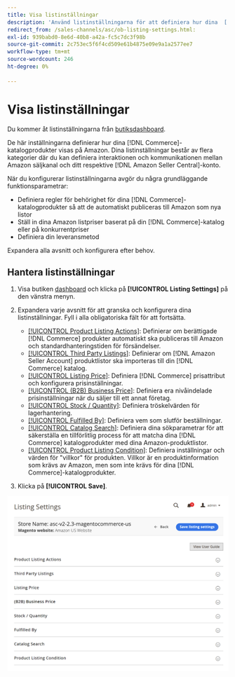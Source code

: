 ```yaml
---
title: Visa listinställningar
description: 'Använd listinställningarna för att definiera hur dina  [!DNL Commerce] katalogprodukter visas på [!DNL Amazon Marketplace].'
redirect_from: /sales-channels/asc/ob-listing-settings.html: 
exl-id: 939babd0-8e6d-40b8-a42a-fc5c7dc3f98b
source-git-commit: 2c753ec5f6f4cd509e61b4875e09e9a1a2577ee7
workflow-type: tm+mt
source-wordcount: 246
ht-degree: 0%

---
```


# Visa listinställningar

Du kommer åt listinställningarna från [butiksdashboard](./amazon-store-dashboard.md).

De här inställningarna definierar hur dina [!DNL Commerce]-katalogprodukter visas på Amazon. Dina listinställningar består av flera kategorier där du kan definiera interaktionen och kommunikationen mellan Amazon säljkanal och ditt respektive [!DNL Amazon Seller Central]-konto.

När du konfigurerar listinställningarna avgör du några grundläggande funktionsparametrar:

- Definiera regler för behörighet för dina [!DNL Commerce]-katalogprodukter så att de automatiskt publiceras till Amazon som nya listor
- Ställ in dina Amazon listpriser baserat på din [!DNL Commerce]-katalog eller på konkurrentpriser
- Definiera din leveransmetod

Expandera alla avsnitt och konfigurera efter behov.

## Hantera listinställningar

1. Visa butiken [dashboard](./amazon-store-dashboard.md) och klicka på **[!UICONTROL Listing Settings]** på den vänstra menyn.

1. Expandera varje avsnitt för att granska och konfigurera dina listinställningar. Fyll i alla obligatoriska fält för att fortsätta.

   - [[!UICONTROL Product Listing Actions]](./product-listing-actions.md): Definierar om berättigade  [!DNL Commerce] produkter automatiskt ska publiceras till Amazon och standardhanteringstiden för försändelser.
   - [[!UICONTROL Third Party Listings]](./third-party-listing-settings.md): Definierar om  [!DNL Amazon Seller Account] produktlistor ska importeras till din  [!DNL Commerce] katalog.
   - [[!UICONTROL Listing Price]](./listing-price.md): Definiera  [!DNL Commerce] prisattribut och konfigurera prisinställningar.
   - [[!UICONTROL (B2B) Business Price]](./business-pricing.md): Definiera era nivåindelade prisinställningar när du säljer till ett annat företag.
   - [[!UICONTROL Stock / Quantity]](./stock-quantity.md): Definiera tröskelvärden för lagerhantering.
   - [[!UICONTROL Fulfilled By]](./fulfilled-by.md)\: Definiera vem som slutför beställningar.
   - [[!UICONTROL Catalog Search]](./catalog-search.md): Definiera dina sökparametrar för att säkerställa en tillförlitlig process för att matcha dina  [!DNL Commerce] katalogprodukter med dina Amazon-produktlistor.
   - [[!UICONTROL Product Listing Condition]](./product-listing-condition.md): Definiera inställningar och värden för &quot;villkor&quot; för produkten. Villkor är en produktinformation som krävs av Amazon, men som inte krävs för dina [!DNL Commerce]-katalogprodukter.

1. Klicka på **[!UICONTROL Save]**.

![Listinställningar](assets/amazon-listing-settings.png)

